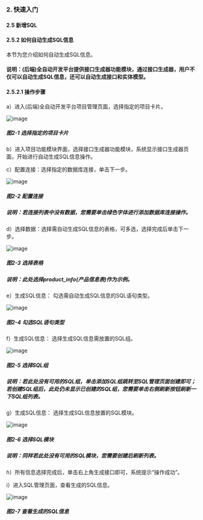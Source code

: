 ### 2. 快速入门

#### 2.5 新增SQL

#### 2.5.2 如何自动生成SQL信息

本节为您介绍如何自动生成SQL信息。

#### 说明：(后端)全自动开发平台提供接口生成器功能模块，通过接口生成器，用户不仅可以自动生成SQL信息，还可以自动生成接口和实体模型。

#### 2.5.2.1 操作步骤

a）进入(后端)全自动开发平台项目管理页面，选择指定的项目卡片。

![image](https://user-images.githubusercontent.com/79617492/194820536-fe690f35-1640-4ae2-b1e7-cad0ab32dd72.png)

##### 图2-1 选择指定的项目卡片

b）进入项目功能模块界面，选择接口生成器功能模块，系统显示接口生成器页面，开始进行自动生成SQL信息操作。

c）配置连接：选择指定的数据库连接，单击下一步。

![image](https://user-images.githubusercontent.com/79617492/194820554-24c05e35-6312-479a-a594-3bb045fc2b6f.png)

##### 图2-2 配置连接

##### 说明：若连接列表中没有数据，您需要单击绿色字体进行添加数据库连接操作。

d）选择数据：选择需自动生成SQL信息的表格，可多选，选择完成后单击下一步。

![image](https://user-images.githubusercontent.com/79617492/194820566-2483c254-b774-41b8-8ee5-829eaf95083f.png)

##### 图2-3 选择表格

##### 说明：此处选择product_info(产品信息表)作为示例。

e）生成SQL信息： 勾选需自动生成SQL信息的SQL语句类型。

![image](https://user-images.githubusercontent.com/79617492/194820590-b262ce34-da87-49b7-b275-28a564a54e73.png)

##### 图2-4 勾选SQL语句类型

f）生成SQL信息： 选择生成SQL信息需放置的SQL组。

![image](https://user-images.githubusercontent.com/79617492/194820609-b4c13dc8-19f5-4c5d-bfb4-42a1b6b38766.png)

##### 图2-5 选择SQL组

##### 说明：若此处没有可用的SQL组，单击添加SQL组跳转至SQL管理页面创建即可；若创建SQL组后，此处仍未显示已创建的SQL组，您需要单击右侧刷新按钮刷新一下SQL组列表。

g）生成SQL信息： 选择生成SQL信息放置的SQL模块。

![image](https://user-images.githubusercontent.com/79617492/194820630-474f5e54-9a4a-4afb-9bce-5ee49a530881.png)

##### 图2-6 选择SQL模块

##### 说明：同样若此处没有可用的SQL模块，您需要创建后刷新列表。

h）所有信息选择完成后，单击右上角生成接口即可，系统提示“操作成功”。

i）进入SQL管理页面，查看生成的SQL信息。

![image](https://user-images.githubusercontent.com/79617492/194820646-da4c0440-d445-415a-a7c6-28540cbfdba4.png)

##### 图2-7 查看生成的SQL信息
